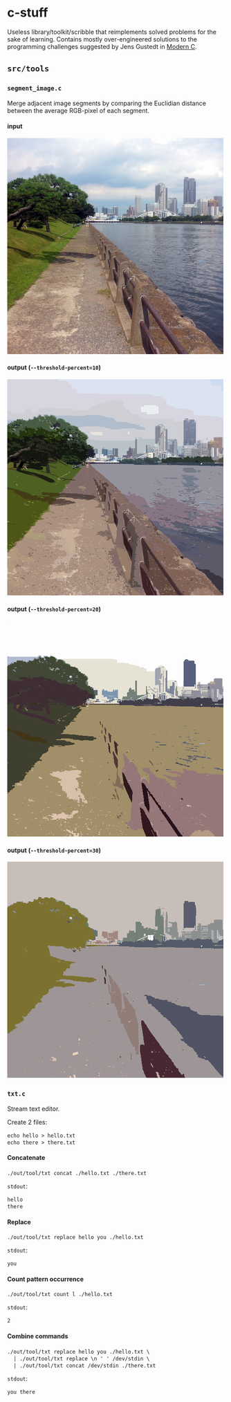 # c-stuff

Useless library/toolkit/scribble that reimplements solved problems for the sake of learning.
Contains mostly over-engineered solutions to the programming challenges suggested by Jens Gustedt in [Modern C](https://gustedt.gitlabpages.inria.fr/modern-c/).

## `src/tools`

### `segment_image.c`

Merge adjacent image segments by comparing the Euclidian distance between the average RGB-pixel of each segment.

#### input

![](/docs/img/tokyo.png)

#### output (`--threshold-percent=10`)

![](/docs/img/tokyo_segmented_10p.png)

#### output (`--threshold-percent=20`)

![](/docs/img/tokyo_segmented_20p.png)

#### output (`--threshold-percent=30`)

![](/docs/img/tokyo_segmented_30p.png)

### `txt.c`

Stream text editor.

Create 2 files:
```
echo hello > hello.txt
echo there > there.txt
```

#### Concatenate
```
./out/tool/txt concat ./hello.txt ./there.txt
```
`stdout`:
```
hello
there
```

#### Replace
```
./out/tool/txt replace hello you ./hello.txt
```
`stdout`:
```
you
```

#### Count pattern occurrence
```
./out/tool/txt count l ./hello.txt
```
`stdout`:
```
2
```

#### Combine commands
```
./out/tool/txt replace hello you ./hello.txt \
  | ./out/tool/txt replace \n ' ' /dev/stdin \
  | ./out/tool/txt concat /dev/stdin ./there.txt
```
`stdout`:
```
you there
```
